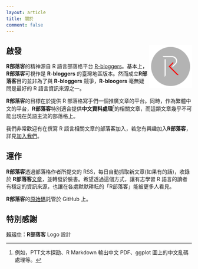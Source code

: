 ```yaml
---
layout: article
title: 關於
comment: false
---
```



## 啟發 <img src="/assets/images/logo/logo.png" class="ori" style="width:23%;float: right;"/>

**R部落客**的精神源自 R 語言部落格平台 [R-bloggers](https://www.r-bloggers.com/)。基本上，**R部落客**可視作是 **R-bloggers** 的臺灣地區版本。然而成立**R部落客**目的並非為了與 **R-bloggers** 競爭，**R-bloogers** 毫無疑問是最好的 R 語言資訊來源之一。

**R部落客**的目標在於提供 R 部落格寫手們一個推廣文章的平台。同時，作為繁體中文的平台，**R部落客**特別適合提供**中文資料處理**[^chinese]的相關文章，而這類文章幾乎不可能出現在英語主流的部落格上。

我們非常歡迎有在撰寫 R 語言相關文章的部落客加入，若您有興趣加入**R部落客**，詳見[加入我們](./join.html)。

## 運作

**R部落客**透過部落格作者所提交的 RSS，每日自動抓取新文章(如果有的話)，收錄於 **R部落客**[文章](archive.html)，並轉發於臉書。希望透過這個方式，讓有志學習 R 語言的讀者有穩定的資訊來源，也讓在各處默默耕耘的「R部落客」能被更多人看見。

**R部落客**的[原始碼](https://github.com/Rbloggers)託管於 GitHub 上。


## 特別感謝

[賴璿中](https://www.facebook.com/rickerspace)：**R部落客** Logo 設計


[^chinese]: 例如，PTT文本探勘、R Markdown 輸出中文 PDF、ggplot 圖上的中文亂碼處理等。
